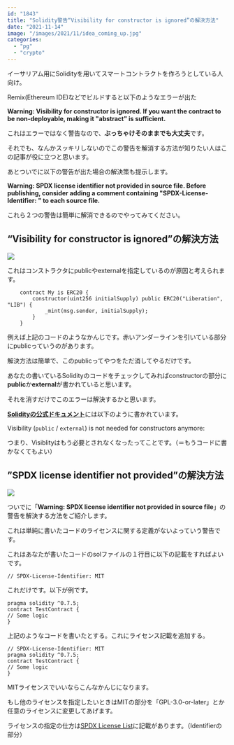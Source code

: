 ```yaml
---
id: "1843"
title: "Solidity警告“Visibility for constructor is ignored”の解決方法"
date: "2021-11-14"
image: "/images/2021/11/idea_coming_up.jpg"
categories: 
  - "pg"
  - "crypto"
---
```


イーサリアム用にSolidityを用いてスマートコントラクトを作ろうとしている人向け。

Remix(Ethereum IDE)などでビルドすると以下のようなエラーが出た

**Warning: Visibility for constructor is ignored. If you want the contract to be non\-deployable, making it "abstract" is sufficient.**

これはエラーではなく警告なので、**ぶっちゃけそのままでも大丈夫**です。

それでも、なんかスッキリしないのでこの警告を解消する方法が知りたい人はこの記事が役に立つと思います。

あとついでに以下の警告が出た場合の解決策も提示します。

**Warning: SPDX license identifier not provided in source file. Before publishing, consider adding a comment containing "SPDX-License-Identifier: <SPDX-License>" to each source file.**

これら２つの警告は簡単に解消できるのでやってみてください。

## “Visibility for constructor is ignored”の解決方法

![](../../assets/images/2020/08/findingSrc.jpg)

これはコンストラクタにpublicやexternalを指定しているのが原因と考えられます。

```
    contract My is ERC20 {
        constructor(uint256 initialSupply) public ERC20("Liberation", "LIB") {
            _mint(msg.sender, initialSupply);
        }
    }
```

例えば上記のコードのようなかんじです。赤いアンダーラインを引いている部分にpublicっていうのがあります。

解決方法は簡単で、このpublicってやつをただ消してやるだけです。

あなたの書いているSolidityのコードをチェックしてみればconstructorの部分に**public**か**external**が書かれていると思います。

それを消すだけでこのエラーは解決するかと思います。

[**Solidityの公式ドキュメント**](https://docs.soliditylang.org/en/v0.7.5/070-breaking-changes.html#functions-and-events)には以下のように書かれています。

Visibility (`public` / `external`) is not needed for constructors anymore: 

つまり、Visiblityはもう必要とされなくなったってことです。（＝もうコードに書かなくてもよい）

## ”SPDX license identifier not provided”の解決方法

![](../../assets/images/2021/11/all_cleared_list.jpg)

ついでに「**Warning: SPDX license identifier not provided in source file**」の警告を解決する方法をご紹介します。

これは単純に書いたコードのライセンスに関する定義がないよっていう警告です。

これはあなたが書いたコードのsolファイルの１行目に以下の記載をすればよいです。

```
// SPDX-License-Identifier: MIT
```

これだけです。以下が例です。

```
pragma solidity ^0.7.5;
contract TestContract {
// Some logic
}
```

上記のようなコードを書いたとする。これにライセンス記載を追加する。

```
// SPDX-License-Identifier: MIT
pragma solidity ^0.7.5;
contract TestContract {
// Some logic
}
```

MITライセンスでいいならこんなかんじになります。

もし他のライセンスを指定したいときはMITの部分を「GPL-3.0-or-later」とか任意のライセンスに変更してあげます。

ライセンスの指定の仕方は[SPDX License List](https://spdx.org/licenses/)に記載があります。（Identifierの部分）
